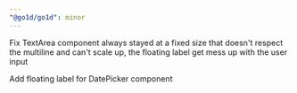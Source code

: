 ```yaml
---
"@go1d/go1d": minor
---
```


Fix TextArea component always stayed at a fixed size that doesn't respect the multiline and can't scale up, the floating label get mess up with the user input

Add floating label for DatePicker component